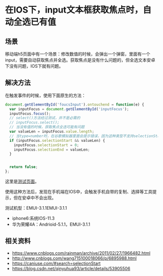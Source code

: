 # 在IOS下，input文本框获取焦点时，自动全选已有值
## 场景
移动端h5页面中有一个场景：修改数值的时候，会弹出一个弹窗，里面有一个input，需要自动获取焦点并全选。获取焦点是没有什么问题的，但全选文本安卓下没有问题，IOS下就有问题。

## 解决方法
在触发事件的时候，使用下面原生的方法：
```javascript
document.getElementById('foucsInput').ontouchend = function(e) {
  var inputFocus = document.getElementById('inputFocus');
  inputFocus.focus();
  // select()方法经过测试，并不是必需的
  // inputFocus.select();
  // 当没有值的时候，获取焦点全选可能有问题
  var valueLen = inputFocus.value.length;
  // 当type=number时，在谷歌模拟器里面会提示错误，因为这种类型不支持selectionStart
  if (inputFocus.selectionStart && valueLen) {
    inputFocus.selectionStart = 0;
    inputFocus.selectionEnd = valueLen;
  }


  return false;
};
```
这里是[测试页面](https://xxholic.github.io/lab/lab-js/input-select-all.html)。

使用这种方法后，发现在手机端在IOS中，会触发手机自带的复制、选择等工具提示，但在安卓中不会出现。

测试机型：EMUI-3.1.1EMUI-3.1.1
- iphone6:系统IOS-11.3
- 华为荣耀4A：Andrioid-5.1.1，EMUI-3.1.1


## 相关资料
- https://www.cnblogs.com/rainman/archive/2011/02/27/1966482.html
- http://www.cnblogs.com/wang715100018066/p/6895988.html
- https://caniuse.com/#search=selectionStart
- https://blog.csdn.net/qinyuhua93/article/details/53905506